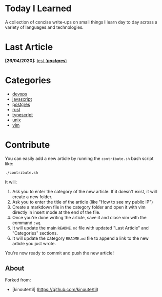 # Today I Learned

A collection of concise write-ups on small things I learn day to day across a
variety of languages and technologies.

# Last Article

**[26/04/2020]:** [test (***postgres***)](postgres/test.md)

# Categories

* [devops](devops/README.md)
* [javascript](javascript/README.md)
* [postgres](postgres/README.md)
* [rust](rust/README.md)
* [typescript](typescript/README.md)
* [unix](unix/README.md)
* [vim](vim/README.md)

# Contribute

You can easily add a new article by running the `contribute.sh` bash script like:

```bash
./contribute.sh
```

It will:

1. Ask you to enter the category of the new article. If it doesn't exist, it will create a new folder.
2. Ask you to enter the title of the article (like "How to see my public IP")
3. Create a markdown file in the category folder and open it with vim directly in insert mode at the end of the file.
4. Once you're done writing the article, save it and close vim with the command `:wq`.
5. It will update the main `README.md` file with updated "Last Article" and "Categories" sections.
6. It will update the category `README.md` file to append a link to the new article you just wrote.

You're now ready to commit and push the new article!

## About

Forked from:

* [kinoute/til] (https://github.com/kinoute/til)
